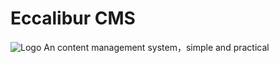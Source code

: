 # Eccalibur CMS
![Logo](https://github.com/shin-ruby/excalibur/tree/master/app/assets/images/excalibur-logo.png)
An content management system，simple and practical

